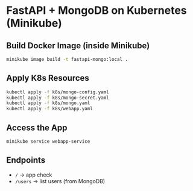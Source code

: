 
# FastAPI + MongoDB on Kubernetes (Minikube)

## Build Docker Image (inside Minikube)
```bash
minikube image build -t fastapi-mongo:local .
```

## Apply K8s Resources
```bash
kubectl apply -f k8s/mongo-config.yaml
kubectl apply -f k8s/mongo-secret.yaml
kubectl apply -f k8s/mongo.yaml
kubectl apply -f k8s/webapp.yaml
```

## Access the App
```bash
minikube service webapp-service
```

## Endpoints
- `/` → app check
- `/users` → list users (from MongoDB)
